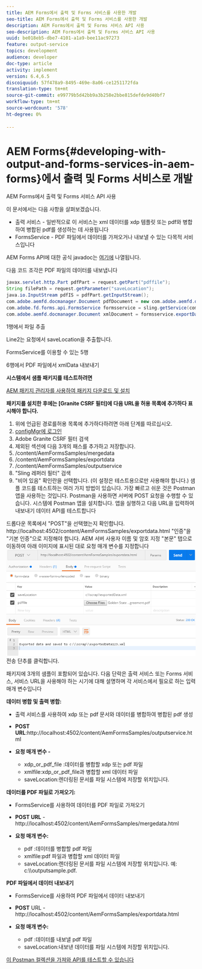 ```yaml
---
title: AEM Forms에서 출력 및 Forms 서비스를 사용한 개발
seo-title: AEM Forms에서 출력 및 Forms 서비스를 사용한 개발
description: AEM Forms에서 출력 및 Forms 서비스 API 사용
seo-description: AEM Forms에서 출력 및 Forms 서비스 API 사용
uuid: be018eb5-dbe7-4101-a1a9-bee11ac97273
feature: output-service
topics: development
audience: developer
doc-type: article
activity: implement
version: 6.4,6.5
discoiquuid: 57f478a9-8495-469e-8a06-ce1251172fda
translation-type: tm+mt
source-git-commit: e99779b5d42bb9a3b258e2bbe815defde9d40bf7
workflow-type: tm+mt
source-wordcount: '578'
ht-degree: 0%

---
```



# AEM Forms{#developing-with-output-and-forms-services-in-aem-forms}에서 출력 및 Forms 서비스로 개발

AEM Forms에서 출력 및 Forms 서비스 API 사용

이 문서에서는 다음 사항을 살펴보겠습니다.

* 출력 서비스 - 일반적으로 이 서비스는 xml 데이터를 xdp 템플릿 또는 pdf와 병합하여 병합된 pdf를 생성하는 데 사용됩니다
* FormsService - PDF 파일에서 데이터를 가져오거나 내보낼 수 있는 다목적 서비스입니다

AEM Forms API에 대한 공식 javadoc는 [여기에](https://helpx.adobe.com/aem-forms/6/javadocs/com/adobe/fd/output/api/package-summary.html) 나열됩니다.

다음 코드 조각은 PDF 파일의 데이터를 내보냅니다

```java
javax.servlet.http.Part pdfPart = request.getPart("pdffile");
String filePath = request.getParameter("saveLocation");
java.io.InputStream pdfIS = pdfPart.getInputStream();
com.adobe.aemfd.docmanager.Document pdfDocument = new com.adobe.aemfd.docmanager.Document(pdfIS);
com.adobe.fd.forms.api.FormsService formsservice = sling.getService(com.adobe.fd.forms.api.FormsService.class);
com.adobe.aemfd.docmanager.Document xmlDocument = formsservice.exportData(pdfDocument,com.adobe.fd.forms.api.DataFormat.Auto);
```

1행에서 파일 추출

Line2는 요청에서 saveLocation을 추출합니다.

FormsService를 이용할 수 있는 5행

6행에서 PDF 파일에서 xmlData 내보내기

**시스템에서 샘플 패키지를 테스트하려면**

[AEM 패키지 관리자를 사용하여 패키지 다운로드 및 설치](assets/outputandformsservice.zip)




**패키지를 설치한 후에는 [Granite CSRF 필터]에 다음 URL을 허용 목록에 추가하다 표시해야 합니다.**

1. 위에 언급된 경로를허용 목록에 추가하다하려면 아래 단계를 따르십시오.
1. [configMgr에 로그인](http://localhost:4502/system/console/configMgr)
1. Adobe Granite CSRF 필터 검색
1. 제외된 섹션에 다음 3개의 패스를 추가하고 저장합니다.
1. /content/AemFormsSamples/mergedata
1. /content/AemFormsSamples/exportdata
1. /content/AemFormsSamples/outputservice
1. &quot;Sling 레퍼러 필터&quot; 검색
1. &quot;비어 있음&quot; 확인란을 선택합니다. (이 설정은 테스트용으로만 사용해야 합니다.)
샘플 코드를 테스트하는 여러 가지 방법이 있습니다. 가장 빠르고 쉬운 것은 Postman 앱을 사용하는 것입니다. Postman을 사용하면 서버에 POST 요청을 수행할 수 있습니다. 시스템에 Postman 앱을 설치합니다.
앱을 실행하고 다음 URL을 입력하여 내보내기 데이터 API를 테스트합니다

드롭다운 목록에서 &quot;POST&quot;을 선택했는지 확인합니다.
http://localhost:4502/content/AemFormsSamples/exportdata.html
&quot;인증&quot;을 &quot;기본 인증&quot;으로 지정해야 합니다. AEM 서버 사용자 이름 및 암호 지정
&quot;본문&quot; 탭으로 이동하여 아래 이미지에 표시된 대로 요청 매개 변수를 지정합니다
![내보내기](assets/postexport.png)
전송 단추를 클릭합니다.

패키지에 3개의 샘플이 포함되어 있습니다. 다음 단락은 출력 서비스 또는 Forms 서비스, 서비스 URL을 사용해야 하는 시기에 대해 설명하며 각 서비스에서 필요로 하는 입력 매개 변수입니다

**데이터 병합 및 출력 병합:**

* 출력 서비스를 사용하여 xdp 또는 pdf 문서와 데이터를 병합하여 병합된 pdf 생성
* **POST URL**:http://localhost:4502/content/AemFormsSamples/outputservice.html
* **요청 매개 변수 -**

   * xdp_or_pdf_file :데이터를 병합할 xdp 또는 pdf 파일
   * xmlfile:xdp_or_pdf_file과 병합할 xml 데이터 파일
   * saveLocation:렌더링된 문서를 파일 시스템에 저장할 위치입니다.

**데이터를 PDF 파일로 가져오기:**
* FormsService를 사용하여 데이터를 PDF 파일로 가져오기
* **POST URL**  - http://localhost:4502/content/AemFormsSamples/mergedata.html
* **요청 매개 변수:**

   * pdf :데이터를 병합할 pdf 파일
   * xmlfile:pdf 파일과 병합할 xml 데이터 파일
   * saveLocation:렌더링된 문서를 파일 시스템에 저장할 위치입니다. 예: c:\\\outputsample.pdf.

**PDF 파일에서 데이터 내보내기**
* FormsService를 사용하여 PDF 파일에서 데이터 내보내기
* **POST** URL - http://localhost:4502/content/AemFormsSamples/exportdata.html
* **요청 매개 변수:**

   * pdf :데이터를 내보낼 pdf 파일
   * saveLocation:내보낸 데이터를 파일 시스템에 저장할 위치입니다.

[이 Postman 컬렉션을 가져와 API를 테스트할 수 있습니다](assets/document-services-postman-collection.json)


